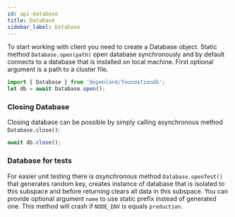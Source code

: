 ```yaml
---
id: api-database
title: Database
sidebar_label: Database
---
```


To start working with client you need to create a Database object. Static method `Database.open(path)` open database synchronously and by default connects to a database that is installed on local machine. First optional argument is a path to a cluster file.

```typescript
import { Database } from '@openland/foundationdb';
let db = await Database.open();
```

### Closing Database

Closing database can be possible by simply calling asynchronous method `Database.close()`:

```typescript
await db.close();
```

### Database for tests

For easier unit testing there is *asynchronous* method `Database.openTest()` that generates random key, creates instance of database that is isolated to this subspace and before returning clears all data in this subspace. You can provide optional argument `name` to use static prefix instead of generated one. This method will crash if `NODE_ENV` is equals `production`.
